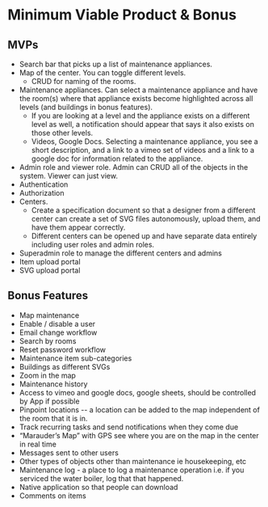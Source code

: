 # Minimum Viable Product & Bonus

## MVPs
- Search bar that picks up a list of maintenance appliances.
- Map of the center. You can toggle different levels. 
  - CRUD for naming of the rooms. 
- Maintenance appliances. Can select a maintenance appliance and have the room(s) where that appliance exists become highlighted across all levels (and buildings in bonus features). 
  - If you are looking at a level and the appliance exists on a different level as well, a notification should appear that says it also exists on those other levels. 
  - Videos, Google Docs. Selecting a maintenance appliance, you see a short description, and a link to a vimeo set of videos and a link to a google doc for information related to the appliance. 
- Admin role and viewer role. Admin can CRUD all of the objects in the system. Viewer can just view.
- Authentication
- Authorization
- Centers. 
  - Create a specification document so that a designer from a different center can create a set of SVG files autonomously, upload them, and have them appear correctly. 
  - Different centers can be opened up and have separate data entirely including user roles and admin roles. 
- Superadmin role to manage the different centers and admins
- Item upload portal
- SVG upload portal

## Bonus Features
- Map maintenance
- Enable / disable a user
- Email change workflow
- Search by rooms
- Reset password workflow
- Maintenance item sub-categories
- Buildings as different SVGs
- Zoom in the map
- Maintenance history
- Access to vimeo and google docs, google sheets, should be controlled by App if possible
- Pinpoint locations -- a location can be added to the map independent of the room that it is in. 
- Track recurring tasks and send notifications when they come due
- “Marauder’s Map” with GPS see where you are on the map in the center in real time
- Messages sent to other users
- Other types of objects other than maintenance ie housekeeping, etc
- Maintenance log - a place to log a maintenance operation i.e. if you serviced the water boiler, log that that happened. 
- Native application so that people can download
- Comments on items
